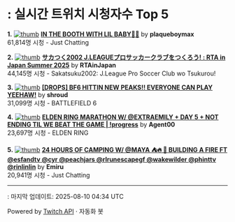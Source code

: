 # : 실시간 트위치 시청자수 Top 5

**1.** [![thumb](https://static-cdn.jtvnw.net/previews-ttv/live_user_plaqueboymax-320x180.jpg)](https://twitch.tv/plaqueboymax)
**[IN THE BOOTH WITH LIL BABY👶🏽](https://twitch.tv/plaqueboymax)** by **plaqueboymax**<br>61,814명 시청  - Just Chatting

**2.** [![thumb](https://static-cdn.jtvnw.net/previews-ttv/live_user_rtainjapan-320x180.jpg)](https://twitch.tv/RTAinJapan)
**[サカつく2002 J.LEAGUEプロサッカークラブをつくろう! : RTA in Japan Summer 2025](https://twitch.tv/RTAinJapan)** by **RTAinJapan**<br>44,145명 시청  - Sakatsuku2002: J.League Pro Soccer Club wo Tsukurou!

**3.** [![thumb](https://static-cdn.jtvnw.net/previews-ttv/live_user_shroud-320x180.jpg)](https://twitch.tv/shroud)
**[[DROPS] BF6 HITTIN NEW PEAKS!! EVERYONE CAN PLAY YEEHAW!](https://twitch.tv/shroud)** by **shroud**<br>31,099명 시청  - BATTLEFIELD 6

**4.** [![thumb](https://static-cdn.jtvnw.net/previews-ttv/live_user_agent00-320x180.jpg)](https://twitch.tv/Agent00)
**[ELDEN RING MARATHON W/ @EXTRAEMILY + DAY 5 + NOT ENDING TIL WE BEAT THE GAME | !progress](https://twitch.tv/Agent00)** by **Agent00**<br>23,697명 시청  - ELDEN RING

**5.** [![thumb](https://static-cdn.jtvnw.net/previews-ttv/live_user_emiru-320x180.jpg)](https://twitch.tv/Emiru)
**[24 HOURS OF CAMPING W/ @MAYA ⛺🔥 🌙 BUILDING A FIRE FT @esfandtv @cyr @peachjars @rlrunescapegf @wakewilder @phinttv @rinlinlin](https://twitch.tv/Emiru)** by **Emiru**<br>20,941명 시청  - Just Chatting


---
: 마지막 업데이트: 2025-08-10 04:34 UTC

Powered by [Twitch API](https://dev.twitch.tv/docs/api/reference) · 자동화 봇